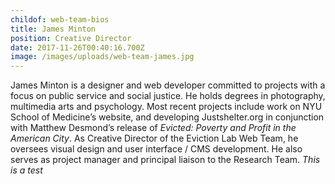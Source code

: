 ```yaml
---
childof: web-team-bios
title: James Minton
position: Creative Director
date: 2017-11-26T00:40:16.700Z
image: /images/uploads/web-team-james.jpg
---
```

James Minton is a designer and web developer committed to projects with a focus on public service and social justice. He holds degrees in photography, multimedia arts and psychology. Most recent projects include work on NYU School of Medicine’s website, and developing Justshelter.org in conjunction with Matthew Desmond’s release of _Evicted: Poverty and Profit in the American City_. As Creative Director of the Eviction Lab Web Team, he oversees visual design and user interface / CMS development. He also serves as project manager and principal liaison to the Research Team. *This is a test*
